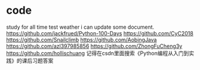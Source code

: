 # code
study for all time
test weather i can update some document.
https://github.com/jackfrued/Python-100-Days
https://github.com/CyC2018
https://github.com/Snailclimb
https://github.com/AobingJava
https://github.com/azl397985856
https://github.com/ZhongFuCheng3y
https://github.com/hollischuang
记得在csdn里面搜索《Python编程从入门到实践》的课后习题答案
